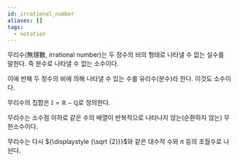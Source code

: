 ```yaml
---
id: irrational_number
aliases: []
tags:
  - notation
---
```


무리수(無理數, irrational number)는 두 정수의 비의 형태로 나타낼 수 없는 실수를 말한다. 즉 분수로 나타낼 수 없는 소수이다.

이에 반해 두 정수의 비에 의해 나타낼 수 있는 수를 유리수(분수)라 한다. 이것도 소수이다.

무리수의 집합은 ${\displaystyle \mathbb {I} =\mathbb {R} -\mathbb {Q} }$로 정의한다.

무리수는 소수점 이하로 같은 수의 배열이 반복적으로 나타나지 않는(순환하지 않는) 무한소수이다.

무리수는 다시 
${\displaystyle {\sqrt {2}}}$와 같은 대수적 수와 
${\displaystyle \pi}$ 등의 초월수로 나뉜다.
